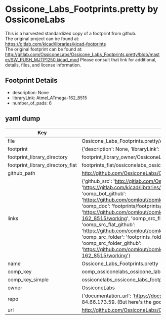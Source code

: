 # Ossicone_Labs_Footprints.pretty by OssiconeLabs  
This is a harvested standardized copy of a footprint from github.  
The original project can be found at:  
https://gitlab.com/kicad/libraries/kicad-footprints  
The original footprint can be found at:
http://gitlab.com/OssiconeLabs/Ossicone_Labs_Footprints.pretty/blob/master/SW_PUSH_MJTP1250.kicad_mod
Please consult that link for additional, details, files, and license information.  
## Footprint Details
* description: None  
* libraryLink: Atmel_ATmega-162_8515  
* number_of_pads: 6  
## yaml dump  
| Key | Value |  
| --- | --- |  
| file | Ossicone_Labs_Footprints.pretty/Atmel_ATmega-162_8515.kicad_mod |  
| footprint | {'description': None, 'libraryLink': 'Atmel_ATmega-162_8515', 'number_of_pads': 6} |  
| footprint_library_directory | footprint_library_owner/OssiconeLabs_Ossicone_Labs_Footprints.pretty |  
| footprint_library_directory_flat | footprints_flat/ossiconelabs_ossicone_labs_footprints_atmel_atmega_162_8515/working |  
| github_path | http://github.com/OssiconeLabs/Ossicone_Labs_Footprints.pretty/blob/master/Atmel_ATmega-162_8515.kicad_mod |  
| links | {'github_src': 'http://gitlab.com/OssiconeLabs/Ossicone_Labs_Footprints.pretty/blob/master/SW_PUSH_MJTP1250.kicad_mod', 'github_src_repo': 'https://gitlab.com/kicad/libraries/kicad-footprints', 'oomp_bot': 'footprints/ossiconelabs_ossicone_labs_footprints_atmel_atmega_162_8515/working', 'oomp_bot_github': 'https://github.com/oomlout/oomlout_oomp_footprint_bot/tree/main/footprints/ossiconelabs_ossicone_labs_footprints_atmel_atmega_162_8515/working', 'oomp_doc': 'footprints/footprints/OssiconeLabs/Ossicone_Labs_Footprints/Atmel_ATmega-162_8515/working/', 'oomp_doc_github': 'https://github.com/oomlout/oomlout_oomp_footprint_doc/tree/main/footprints/footprints/OssiconeLabs/Ossicone_Labs_Footprints/Atmel_ATmega-162_8515/working', 'oomp_src_flat': 'footprints_flat/footprints_flat/ossiconelabs_ossicone_labs_footprints_atmel_atmega_162_8515/working', 'oomp_src_flat_github': 'https://github.com/oomlout/oomlout_oomp_footprint_src/tree/main/footprints_flat/ossiconelabs_ossicone_labs_footprints_atmel_atmega_162_8515/working', 'oomp_src_folder': 'footprints_folder/footprints_folder/OssiconeLabs/Ossicone_Labs_Footprints/Atmel_ATmega-162_8515/working', 'oomp_src_folder_github': 'https://github.com/oomlout/oomlout_oomp_footprint_src/tree/main/footprints_folder/OssiconeLabs/Ossicone_Labs_Footprints/Atmel_ATmega-162_8515/working'} |  
| name | Ossicone_Labs_Footprints.pretty |  
| oomp_key | oomp_ossiconelabs_ossicone_labs_footprints_atmel_atmega_162_8515 |  
| oomp_key_simple | ossiconelabs_ossicone_labs_footprints_atmel_atmega_162_8515 |  
| owner | OssiconeLabs |  
| repo | {'documentation_url': 'https://docs.github.com/rest/overview/resources-in-the-rest-api#rate-limiting', 'message': "API rate limit exceeded for 84.66.173.59. (But here's the good news: Authenticated requests get a higher rate limit. Check out the documentation for more details.)"} |  
| url | http://github.com/OssiconeLabs/Ossicone_Labs_Footprints.pretty |  

